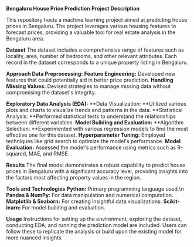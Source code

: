 **Bengaluru House Price Prediction**
**Project Description**

This repository hosts a machine learning project aimed at predicting house prices in Bengaluru. The project leverages various housing features to forecast prices, providing a valuable tool for real estate analysis in the Bengaluru area.

**Dataset**
The dataset includes a comprehensive range of features such as locality, area, number of bedrooms, and other relevant attributes. Each record in the dataset corresponds to a unique property listing in Bengaluru.

**Approach
Data Preprocessing:**
**Feature Engineering:** Developed new features that could potentially aid in better price prediction.
**Handling Missing Values:** Devised strategies to manage missing data without compromising the dataset's integrity.

**Exploratory Data Analysis (EDA):**
**Data Visualization: **Utilized various plots and charts to visualize trends and patterns in the data.
**Statistical Analysis: **Performed statistical tests to understand the relationships between different variables.
**Model Building and Evaluation:**
**Algorithm Selection: **Experimented with various regression models to find the most effective one for this dataset.
**Hyperparameter Tuning:** Employed techniques like grid search to optimize the model's performance.
**Model Evaluation:** Assessed the model's performance using metrics such as R-squared, MAE, and RMSE.

**Results**
The final model demonstrates a robust capability to predict house prices in Bengaluru with a significant accuracy level, providing insights into the factors most affecting property values in the region.

**Tools and Technologies**
**Python:** Primary programming language used.\n
**Pandas & NumPy:** For data manipulation and numerical computation.
**Matplotlib & Seaborn:** For creating insightful data visualizations.
**Scikit-learn:** For model building and evaluation.

**Usage**
Instructions for setting up the environment, exploring the dataset, conducting EDA, and running the prediction model are included. Users can follow these to replicate the analysis or build upon the existing model for more nuanced insights.

